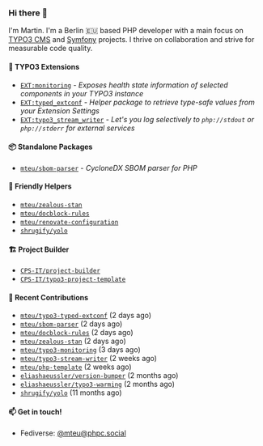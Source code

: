 ### Hi there 👋

I'm Martin. I'm a Berlin 🇪🇺 based PHP developer with a main focus on [TYPO3 CMS](https://typo3.org/) and [Symfony](https://symfony.com/) projects. I thrive on
collaboration and strive for measurable code quality.

#### 🧡 TYPO3 Extensions
- [`EXT:monitoring`](https://github.com/mteu/typo3-monitoring) - _Exposes health state information of selected components in your TYPO3 instance_
- [`EXT:typed_extconf`](https://github.com/mteu/typo3-typed-extconf) - _Helper package to retrieve type-safe values from your Extension Settings_
- [`EXT:typo3_stream_writer`](https://github.com/mteu/typo3-stream-writer) - _Let's you log selectively to `php://stdout` or `php://stderr` for external services_

#### 📦 Standalone Packages
- [`mteu/sbom-parser`](https://github.com/mteu/sbom-parser) - _CycloneDX SBOM parser for PHP_

#### 🚜 Friendly Helpers
- [`mteu/zealous-stan`](https://github.com/mteu/zealous-stan)
- [`mteu/docblock-rules`](https://github.com/mteu/docblock-rules)
- [`mteu/renovate-configuration`](https://github.com/mteu/renovate-configuration)
- [`shrugify/yolo`](https://github.com/shrugify/yolo)

#### 🏗️ Project Builder

- [`CPS-IT/project-builder`](https://github.com/CPS-IT/project-builder)
- [`CPS-IT/typo3-project-template`](https://github.com/CPS-IT/typo3-project-template)

#### 👷 Recent Contributions


- [`mteu/typo3-typed-extconf`](https://github.com/mteu/typo3-typed-extconf) (2 days ago)
- [`mteu/sbom-parser`](https://github.com/mteu/sbom-parser) (2 days ago)
- [`mteu/docblock-rules`](https://github.com/mteu/docblock-rules) (2 days ago)
- [`mteu/zealous-stan`](https://github.com/mteu/zealous-stan) (2 days ago)
- [`mteu/typo3-monitoring`](https://github.com/mteu/typo3-monitoring) (3 days ago)
- [`mteu/typo3-stream-writer`](https://github.com/mteu/typo3-stream-writer) (2 weeks ago)
- [`mteu/php-template`](https://github.com/mteu/php-template) (2 weeks ago)
- [`eliashaeussler/version-bumper`](https://github.com/eliashaeussler/version-bumper) (2 months ago)
- [`eliashaeussler/typo3-warming`](https://github.com/eliashaeussler/typo3-warming) (2 months ago)
- [`shrugify/yolo`](https://github.com/shrugify/yolo) (11 months ago)

#### 📫 Get in touch!

- Fediverse: [@mteu@phpc.social](https://phpc.social/@mteu)
